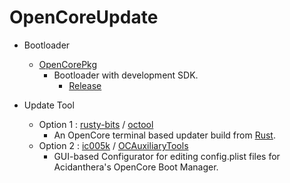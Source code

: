 # OpenCoreUpdate

* Bootloader
  * [OpenCorePkg](https://github.com/acidanthera/OpenCorePkg)
    * Bootloader with development SDK.
      * [Release](https://github.com/acidanthera/OpenCorePkg/releases)

* Update Tool
  * Option 1 : [rusty-bits](https://github.com/rusty-bits) / [octool](https://github.com/rusty-bits/octool)
    * An OpenCore terminal based updater build from [Rust](https://www.rust-lang.org/).
  * Option 2 : [ic005k](https://github.com/ic005k) / [OCAuxiliaryTools](https://github.com/ic005k/OCAuxiliaryTools)
    * GUI-based Configurator for editing config.plist files for Acidanthera's OpenCore Boot Manager.


